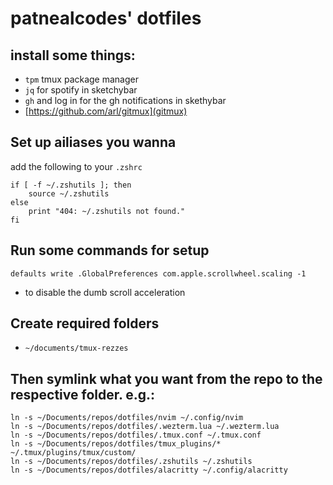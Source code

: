# patnealcodes' dotfiles

## install some things:

- `tpm` tmux package manager
- `jq` for spotify in sketchybar
- `gh` and log in for the gh notifications in skethybar
- [https://github.com/arl/gitmux](gitmux)

## Set up ailiases you wanna
add the following to your `.zshrc`
```
if [ -f ~/.zshutils ]; then
    source ~/.zshutils
else
    print "404: ~/.zshutils not found."
fi
```
## Run some commands for setup
`defaults write .GlobalPreferences com.apple.scrollwheel.scaling -1`
- to disable the dumb scroll acceleration

## Create required folders
- `~/documents/tmux-rezzes`

## Then symlink what you want from the repo to the respective folder. e.g.:
```
ln -s ~/Documents/repos/dotfiles/nvim ~/.config/nvim
ln -s ~/Documents/repos/dotfiles/.wezterm.lua ~/.wezterm.lua
ln -s ~/Documents/repos/dotfiles/.tmux.conf ~/.tmux.conf
ln -s ~/Documents/repos/dotfiles/tmux_plugins/* ~/.tmux/plugins/tmux/custom/
ln -s ~/Documents/repos/dotfiles/.zshutils ~/.zshutils
ln -s ~/Documents/repos/dotfiles/alacritty ~/.config/alacritty
```
